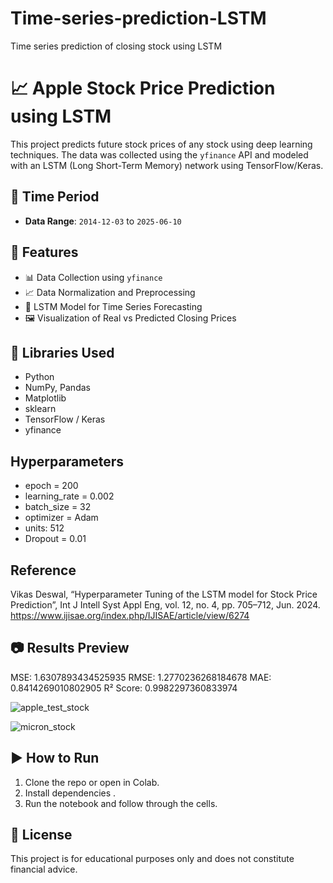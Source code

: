 # Time-series-prediction-LSTM
Time series prediction of closing stock using LSTM
# 📈 Apple Stock Price Prediction using LSTM

This project predicts future stock prices of any stock using deep learning techniques. The data was collected using the `yfinance` API and modeled with an LSTM (Long Short-Term Memory) network using TensorFlow/Keras.

## 📅 Time Period
- **Data Range**: `2014-12-03` to `2025-06-10`

## 📂 Features
- 📊 Data Collection using `yfinance`
- 📈 Data Normalization and Preprocessing
- 🧠 LSTM Model for Time Series Forecasting
- 🖼️ Visualization of Real vs Predicted Closing Prices

## 🔧 Libraries Used
- Python
- NumPy, Pandas
- Matplotlib
- sklearn
- TensorFlow / Keras
- yfinance

## Hyperparameters 
- epoch = 200
- learning_rate = 0.002
- batch_size = 32
- optimizer = Adam
- units: 512
- Dropout = 0.01

## Reference 
Vikas Deswal, “Hyperparameter Tuning of the LSTM model for Stock Price Prediction”, Int J Intell Syst Appl Eng, vol. 12, no. 4, pp. 705–712, Jun. 2024.
https://www.ijisae.org/index.php/IJISAE/article/view/6274

## 📷 Results Preview

MSE: 1.6307893434525935
RMSE: 1.2770236268184678
MAE: 0.8414269010802905
R² Score: 0.9982297360833974

![apple_test_stock](https://github.com/user-attachments/assets/bd5c6886-5217-4a07-b977-2ccf283d0d92)

![micron_stock](https://github.com/user-attachments/assets/29d023bf-5dba-4c50-84a0-16b1a01411e0)

## ▶️ How to Run
1. Clone the repo or open in Colab.
2. Install dependencies .
3. Run the notebook and follow through the cells.

## 📄 License
This project is for educational purposes only and does not constitute financial advice.
